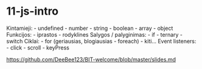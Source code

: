 # 11-js-intro
Kintamieji:
    - undefined
    - number
    - string
    - boolean
    - array
    - object
Funkcijos:
    - iprastos
    - rodyklines
Salygos / palyginimas:
    - if
    - ternary
    - switch
Ciklai:
    - for (geriausias, blogiausias - foreach)
    - kiti...
Event listeners:
    - click
    - scroll
    - keyPress

https://github.com/DeeBee123/BIT-welcome/blob/master/slides.md
